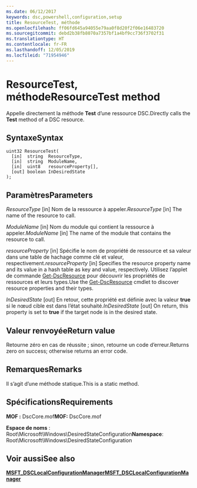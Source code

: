 ```yaml
---
ms.date: 06/12/2017
keywords: dsc,powershell,configuration,setup
title: ResourceTest, méthode
ms.openlocfilehash: ff06fd645a94055e79aa0f8d20f2f06e16483720
ms.sourcegitcommit: debd2b38fb8070a7357bf1a4bf9cc736f3702f31
ms.translationtype: HT
ms.contentlocale: fr-FR
ms.lasthandoff: 12/05/2019
ms.locfileid: "71954946"
---
```

# <a name="resourcetest-method"></a><span data-ttu-id="87614-103">ResourceTest, méthode</span><span class="sxs-lookup"><span data-stu-id="87614-103">ResourceTest method</span></span>

<span data-ttu-id="87614-104">Appelle directement la méthode **Test** d’une ressource DSC.</span><span class="sxs-lookup"><span data-stu-id="87614-104">Directly calls the **Test** method of a DSC resource.</span></span>

## <a name="syntax"></a><span data-ttu-id="87614-105">Syntaxe</span><span class="sxs-lookup"><span data-stu-id="87614-105">Syntax</span></span>

```mof
uint32 ResourceTest(
  [in]  string  ResourceType,
  [in]  string  ModuleName,
  [in]  uint8   resourceProperty[],
  [out] boolean InDesiredState
);
```

## <a name="parameters"></a><span data-ttu-id="87614-106">Paramètres</span><span class="sxs-lookup"><span data-stu-id="87614-106">Parameters</span></span>

<span data-ttu-id="87614-107">*ResourceType* \[in\] Nom de la ressource à appeler.</span><span class="sxs-lookup"><span data-stu-id="87614-107">*ResourceType* \[in\] The name of the resource to call.</span></span>

<span data-ttu-id="87614-108">*ModuleName* \[in\] Nom du module qui contient la ressource à appeler.</span><span class="sxs-lookup"><span data-stu-id="87614-108">*ModuleName* \[in\] The name of the module that contains the resource to call.</span></span>

<span data-ttu-id="87614-109">*resourceProperty* \[in\] Spécifie le nom de propriété de ressource et sa valeur dans une table de hachage comme clé et valeur, respectivement.</span><span class="sxs-lookup"><span data-stu-id="87614-109">*resourceProperty* \[in\] Specifies the resource property name and its value in a hash table as key and value, respectively.</span></span> <span data-ttu-id="87614-110">Utilisez l’applet de commande [Get-DscResource](/powershell/module/PSDesiredStateConfiguration/Get-DscResource) pour découvrir les propriétés de ressources et leurs types.</span><span class="sxs-lookup"><span data-stu-id="87614-110">Use the [Get-DscResource](/powershell/module/PSDesiredStateConfiguration/Get-DscResource) cmdlet to discover resource properties and their types.</span></span>

<span data-ttu-id="87614-111">*InDesiredState* \[out\] En retour, cette propriété est définie avec la valeur **true** si le nœud cible est dans l’état souhaité.</span><span class="sxs-lookup"><span data-stu-id="87614-111">*InDesiredState* \[out\] On return, this property is set to **true** if the target node is in the desired state.</span></span>

## <a name="return-value"></a><span data-ttu-id="87614-112">Valeur renvoyée</span><span class="sxs-lookup"><span data-stu-id="87614-112">Return value</span></span>

<span data-ttu-id="87614-113">Retourne zéro en cas de réussite ; sinon, retourne un code d’erreur.</span><span class="sxs-lookup"><span data-stu-id="87614-113">Returns zero on success; otherwise returns an error code.</span></span>

## <a name="remarks"></a><span data-ttu-id="87614-114">Remarques</span><span class="sxs-lookup"><span data-stu-id="87614-114">Remarks</span></span>

<span data-ttu-id="87614-115">Il s’agit d’une méthode statique.</span><span class="sxs-lookup"><span data-stu-id="87614-115">This is a static method.</span></span>

## <a name="requirements"></a><span data-ttu-id="87614-116">Spécifications</span><span class="sxs-lookup"><span data-stu-id="87614-116">Requirements</span></span>

<span data-ttu-id="87614-117">**MOF :** DscCore.mof</span><span class="sxs-lookup"><span data-stu-id="87614-117">**MOF:** DscCore.mof</span></span>

<span data-ttu-id="87614-118">**Espace de noms** : Root\Microsoft\Windows\DesiredStateConfiguration</span><span class="sxs-lookup"><span data-stu-id="87614-118">**Namespace**: Root\Microsoft\Windows\DesiredStateConfiguration</span></span>

## <a name="see-also"></a><span data-ttu-id="87614-119">Voir aussi</span><span class="sxs-lookup"><span data-stu-id="87614-119">See also</span></span>

[<span data-ttu-id="87614-120">**MSFT_DSCLocalConfigurationManager**</span><span class="sxs-lookup"><span data-stu-id="87614-120">**MSFT_DSCLocalConfigurationManager**</span></span>](msft-dsclocalconfigurationmanager.md)
